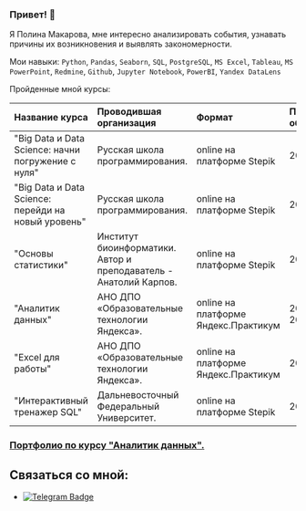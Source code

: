 ### Привет! 👋

Я Полина Макарова, мне интересно анализировать события, узнавать причины их возникновения и выявлять закономерности.

Мои навыки:
`Python`, `Pandas`, `Seaborn`, `SQL`, `PostgreSQL`, `MS Excel`, `Tableau`, `MS PowerPoint`, `Redmine`,
`Github`, `Jupyter Notebook`, `PowerBI`, `Yandex DataLens`

Пройденные мной курсы:

| Название курса | Проводившая организация | Формат | Период обучения | Документ об окончании |
| :---------------------- | :---------------------- | :---------------------- |:---------------------- |:---------------------- |
| "Big Data и Data Science: начни погружение с нуля" | Русская школа программирования. | online на платформе Stepik | 2022 | [Сертификат] (https://github.com/666BadWolf/Documents/blob/main/stepik-certificate-big_data_data_science_start.pdf) |
| "Big Data и Data Science: перейди на новый уровень" | Русская школа программирования. | online на платформе Stepik | 2022 | [Сертификат](https://github.com/usr036943/usr036943/blob/main/Документы/certificate-simulyator-SQL.pdf) |
| "Основы статистики" | Институт биоинформатики. Автор и преподаватель - Анатолий Карпов. | online на платформе Stepik |2022 | [Сертификат](https://github.com/666BadWolf/Documents/blob/main/stepik-certificate-basics_of_statistics.pdf) |
| "Аналитик данных" |АНО ДПО «Образовательные технологии Яндекса». | online на платформе Яндекс.Практикум | 2022-2023 | [Диплом](https://github.com/666BadWolf/Documents/blob/main/Diplom_Yandex.pdf) |
| "Excel для работы"| АНО ДПО «Образовательные технологии Яндекса». | online на платформе Яндекс.Практикум | 2023 | | 
| "Интерактивный тренажер SQL" |Дальневосточный Федеральный Университет. | online на платформе Stepik | 2022 | [Диплом](https://github.com/666BadWolf/Documents/blob/main/stepik-certificate-interactive_sql_simulator.pdf) |

### [Портфолио по курсу "Аналитик данных".](https://github.com/666BadWolf/Portfolio)

## Связаться со мной: 
- [![Telegram Badge](https://img.shields.io/badge/-usr036943-blue?style=flat&logo=Telegram&logoColor=white)](https://t.me/BadWolfenstein)

